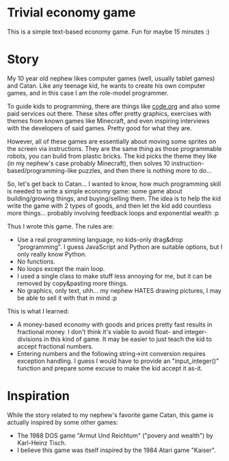 # Trivial economy game

This is a simple text-based economy game. Fun for maybe 15 minutes :)

# Story

My 10 year old nephew likes computer games (well, usually tablet games) and Catan.
Like any teenage kid, he wants to create his own computer games, and in this case I am the role-model programmer.

To guide kids to programming, there are things like [code.org](https://code.org/) and also some paid services out there.
These sites offer pretty graphics, exercises with themes from known games like Minecraft, and even inspiring interviews with the developers of said games.
Pretty good for what they are.

However, all of these games are essentially about moving some sprites on the screen via instructions. They are the same thing as those programmable robots, you can build from plastic bricks.
The kid picks the theme they like (in my nephew's case probably Minecraft), then solves 10 instruction-based/programming-like puzzles, and then there is nothing more to do...

So, let's get back to Catan... I wanted to know, how much programming skill is needed to write a simple economy game:
some game about building/growing things, and buying/selling them.
The idea is to help the kid write the game with 2 types of goods, and then let the kid add countless more things... probably involving feedback loops and exponential wealth :p

Thus I wrote this game. The rules are:
* Use a real programming language, no kids-only drag&drop "programming". I guess JavaScript and Python are suitable options, but I only really know Python.
* No functions.
* No loops except the main loop.
* I used a single class to make stuff less annoying for me, but it can be removed by copy&pasting more things.
* No graphics, only text, uhh... my nephew HATES drawing pictures, I may be able to sell it with that in mind :p

This is what I learned:
* A money-based economy with goods and prices pretty fast results in fractional money. I don't think it's viable to avoid float- and integer-divisions in this kind of game. It may be easier to just teach the kid to accept fractional numbers.
* Entering numbers and the following string->int conversion requires exception handling. I guess I would have to provide an "input_integer()" function and prepare some excuse to make the kid accept it as-it.

# Inspiration

While the story related to my nephew's favorite game Catan, this game is actually inspired by some other games:
* The 1988 DOS game "Armut Und Reichtum" ("povery and wealth") by Karl-Heinz Tisch.
* I believe this game was itself inspired by the 1984 Atari game "Kaiser".
